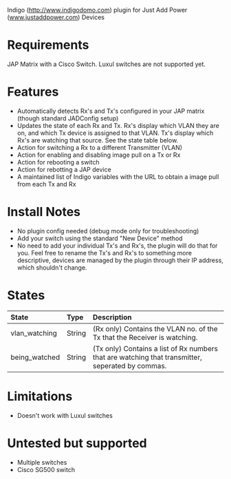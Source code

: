 Indigo (http://www.indigodomo.com) plugin for Just Add Power (www.justaddpower.com) Devices

# Requirements #
JAP Matrix with a Cisco Switch.  Luxul switches are not supported yet.

# Features #
* Automatically detects Rx's and Tx's configured in your JAP matrix (though standard JADConfig setup)
* Updates the state of each Rx and Tx.  Rx's display which VLAN they are on, and which Tx device is assigned to that VLAN.  Tx's display which Rx's are watching that source.  See the state table below.
* Action for switching a Rx to a different Transmitter (VLAN)
* Action for enabling and disabling image pull on a Tx or Rx
* Action for rebooting a switch
* Action for rebotting a JAP device
* A maintained list of Indigo variables with the URL to obtain a image pull from each Tx and Rx

# Install Notes #
* No plugin config needed (debug mode only for troubleshooting)
* Add your switch using the standard "New Device" method
* No need to add your individual Tx's and Rx's, the plugin will do that for you.  Feel free to rename the Tx's and Rx's to something more descriptive, devices are managed by the plugin through their IP address, which shouldn't change.

# States #

| State                | Type    | Description                                                                                                                                                                                                                  |
|:---------------------|:--------|:-----------------------------------------------------------------------------------------------------------------------------------------------------------------------------------------------------------------------------|
| vlan_watching       | String  | (Rx only) Contains the VLAN no. of the Tx that the Receiver is watching.                                                                                       |
| being_watched       | String  | (Tx only) Contains a list of Rx numbers that are watching that transmitter, seperated by commas.                                                                                       |

# Limitations #
* Doesn't work with Luxul switches

# Untested but supported #
* Multiple switches
* Cisco SG500 switch